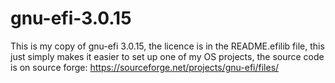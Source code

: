 # gnu-efi-3.0.15

This is my copy of gnu-efi 3.0.15, the licence is in the README.efilib file, this just simply makes it easier to set up one of my OS projects, the source code is on source forge: https://sourceforge.net/projects/gnu-efi/files/